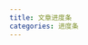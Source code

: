 ```yaml
---
title: 文章进度条
categories: 进度条
---
```


<script setup>
import { HtmlViewer } from '@wenonly/html-viewer'
import viewerData from './index.html?viewer';
</script>

<HtmlViewer :previewHtml="viewerData.html" :files="viewerData.files" iframeHeight="calc(100vh - 451px)"/>
